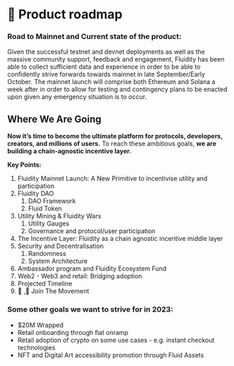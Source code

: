 # 🚀 Product roadmap

### Road to Mainnet and Current state of the product:&#x20;

Given the successful testnet and devnet deployments as well as the massive community support, feedback and engagement, Fluidity has been able to collect sufficient data and experience in order to be able to confidently strive forwards towards mainnet in late September/Early October. The mainnet launch will comprise both Ethereum and Solana a week after in order to allow for testing and contingency plans to be enacted upon given any emergency situation is to occur.

## Where We Are Going

**Now it’s time to become the ultimate platform for protocols, developers, creators, and millions of users.**  To reach these ambitious goals, **we are** **building a chain-agnostic incentive layer.**

**Key Points:**

1. Fluidity Mainnet Launch: A New Primitive to incentivise utility and participation
2. Fluidity DAO
   1. DAO Framework
   2. Fluid Token
3. Utility Mining & Fluidity Wars
   1. Utility Gauges
   2. Governance and protocol/user participation
4. The Incentive Layer: Fluidity as a chain agnostic incentive middle layer
5. Security and Decentralisation
   1. Randomness
   2. System Architecture
6. Ambassador program and Fluidity Ecosystem Fund
7. Web2 - Web3 and retail: Bridging adoption
8. Projected Timeline
9. 🌊 ,💸  Join The Movement



### Some other goals we want to strive for in 2023:

* $20M Wrapped
* Retail onboarding through fiat onramp
* Retail adoption of crypto on some use cases - e.g. instant checkout technologies
* NFT and Digital Art accessibility promotion through Fluid Assets

